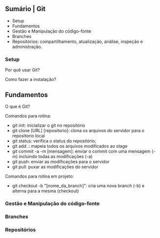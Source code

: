 ## Sumário | Git
- Setup
- Fundamentos
- Gestão e Manipulação do código-fonte
- Branches
- Repositórios: compartilhamento, atualização, análise, inspeção e administração.

### Setup

Por quê usar Git?

Como fazer a instalação?

## Fundamentos

O que é Git?

Comandos para rotina:

- git init: inicializar o git no repositório
- git clone [URL] [repositorio]: clona os arquivos do servidor para o repositorio local
- git status: verifica o status do repositório;
- git add .: mapeia todos os arquivos modificados ao stage
- git commit -a -m [mensagem]: enviar o commit com uma mensagem (-m) incluindo todas as modificações (-a)
- git push: enviar as modificações para o servidor
- git pull: puxar as modificações do servidor

Comandos para rotina em projeto:

- git checkout -b "[nome_da_branch]": cria uma nova branch (-b) e alterna para a mesma (checkout)

### Gestão e Manipulação do código-fonte

### Branches

### Repositórios